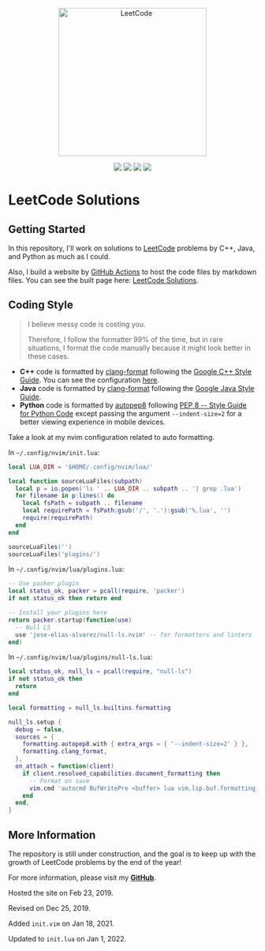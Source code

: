 <p align="center">
  <a href="https://walkccc.github.io/LeetCode/"><img src="https://i.imgur.com/mDXzzNp.png" width="300" title="LeetCode" alt="LeetCode"></a>
</p>

<p align="center">
  <img src="https://img.shields.io/badge/-1432/2128%20=%2067.29%25%20Solved-blue.svg?style=flat-square" />
  <img src="https://img.shields.io/badge/-Easy%20320-5CB85D.svg?style=flat-square" />
  <img src="https://img.shields.io/badge/-Medium%20793-F0AE4E.svg?style=flat-square" />
  <img src="https://img.shields.io/badge/-Hard%20319-D95450.svg?style=flat-square" />
</p>

# LeetCode Solutions

## Getting Started

In this repository, I'll work on solutions to [LeetCode](https://leetcode.com/problemset/all/) problems by C++, Java, and Python as much as I could.

Also, I build a website by [GitHub Actions](https://github.com/features/actions) to host the code files by markdown files.
You can see the built page here: [LeetCode Solutions](https://walkccc.github.io/LeetCode/).

## Coding Style

> I believe messy code is costing you.
>
> Therefore, I follow the formatter 99% of the time, but in rare situations, I format the code manually because it might look better in these cases.

- **C++** code is formatted by [clang-format](https://clang.llvm.org/docs/ClangFormat.html) following the [Google C++ Style Guide](https://google.github.io/styleguide/cppguide.html#Spaces_vs._Tabs). You can see the configuration [here](https://github.com/google/leveldb/blob/master/.clang-format).
- **Java** code is formatted by [clang-format](https://clang.llvm.org/docs/ClangFormat.html) following the [Google Java Style Guide](https://google.github.io/styleguide/javaguide.html).
- **Python** code is formatted by [autopep8](https://pypi.org/project/autopep8/) following [PEP 8 -- Style Guide for Python Code](https://www.python.org/dev/peps/pep-0008/) except passing the argument `--indent-size=2` for a better viewing experience in mobile devices.

Take a look at my nvim configuration related to auto formatting.

In `~/.config/nvim/init.lua`:

```lua
local LUA_DIR = '$HOME/.config/nvim/lua/'

local function sourceLuaFiles(subpath)
  local p = io.popen('ls ' .. LUA_DIR .. subpath .. '| grep .lua')
  for filename in p:lines() do
    local fsPath = subpath .. filename
    local requirePath = fsPath:gsub('/', '.'):gsub('%.lua', '')
    require(requirePath)
  end
end

sourceLuaFiles('')
sourceLuaFiles('plugins/')
```

In `~/.config/nvim/lua/plugins.lua`:

```lua
-- Use packer plugin
local status_ok, packer = pcall(require, 'packer')
if not status_ok then return end

-- Install your plugins here
return packer.startup(function(use)
  -- Null LS
  use 'jose-elias-alvarez/null-ls.nvim' -- for formatters and linters
end)
```

In `~/.config/nvim/lua/plugins/null-ls.lua`:

```lua
local status_ok, null_ls = pcall(require, "null-ls")
if not status_ok then
  return
end

local formatting = null_ls.builtins.formatting

null_ls.setup {
  debug = false,
  sources = {
    formatting.autopep8.with { extra_args = { '--indent-size=2' } },
    formatting.clang_format,
  },
  on_attach = function(client)
    if client.resolved_capabilities.document_formatting then
      -- Format on save
      vim.cmd 'autocmd BufWritePre <buffer> lua vim.lsp.buf.formatting_sync()'
    end
  end,
}
```

## More Information

The repository is still under construction, and the goal is to keep up with the growth of LeetCode problems by the end of the year!

For more information, please visit my [**GitHub**](https://github.com/walkccc/).

Hosted the site on Feb 23, 2019.

Revised on Dec 25, 2019.

Added `init.vim` on Jan 18, 2021.

Updated to `init.lua` on Jan 1, 2022.
